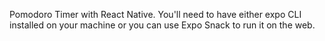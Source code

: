 Pomodoro Timer with React Native. You'll need to have either expo CLI installed on your machine or you can use Expo Snack to run it on the web.